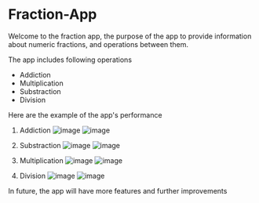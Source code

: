 # Fraction-App

Welcome to the fraction app, the purpose of the app to provide information about numeric fractions, and operations between them.

The app includes following operations

* Addiction
* Multiplication
* Substraction
* Division

Here are the example of the app's performance

1. Addiction 
![image](https://github.com/yaroslavyatsyk/Fraction-App/assets/31794068/734b7386-1ae0-4b75-af68-fc7f7ee5c289)
![image](https://github.com/yaroslavyatsyk/Fraction-App/assets/31794068/13624184-aa01-47ce-85cb-515b5d37e0d1)

2. Substraction
![image](https://github.com/yaroslavyatsyk/Fraction-App/assets/31794068/a824430d-a679-4b05-ae39-2d741ffceeb5)
![image](https://github.com/yaroslavyatsyk/Fraction-App/assets/31794068/d6911e50-1027-47c8-a122-3e6b9d40126b)
3. Multiplication
![image](https://github.com/yaroslavyatsyk/Fraction-App/assets/31794068/3524332c-8090-49f8-9b37-b392c9b58914)
![image](https://github.com/yaroslavyatsyk/Fraction-App/assets/31794068/d50441aa-6233-4145-af62-b4defb166048)
4. Division
![image](https://github.com/yaroslavyatsyk/Fraction-App/assets/31794068/52d3dbb2-8f99-478f-a43f-639877b540a1)
![image](https://github.com/yaroslavyatsyk/Fraction-App/assets/31794068/4a550edc-242a-4754-8d48-0856a42491ca)

In future, the app will have more features and further improvements
